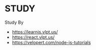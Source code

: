 # STUDY

Study By
- https://learnjs.vlpt.us/
- https://react.vlpt.us/
- https://velopert.com/node-js-tutorials
